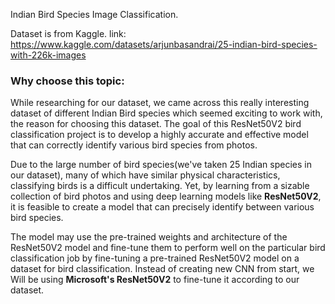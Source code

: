 Indian Bird Species Image Classification.

Dataset is from Kaggle. link: https://www.kaggle.com/datasets/arjunbasandrai/25-indian-bird-species-with-226k-images

### Why choose this topic:
While researching for our dataset, we came across this really interesting dataset of different Indian Bird species which seemed exciting to work with, the reason for choosing this dataset.
The goal of this ResNet50V2 bird classification project is to develop a highly accurate and effective model that can correctly identify various bird species from photos.

Due to the large number of bird species(we've taken 25 Indian species in our dataset), many of which have similar physical characteristics, classifying birds is a difficult undertaking. Yet, by learning from a sizable collection of bird photos and using deep learning models like **ResNet50V2**, it is feasible to create a model that can precisely identify between various bird species.

The model may use the pre-trained weights and architecture of the ResNet50V2 model and fine-tune them to perform well on the particular bird classification job by fine-tuning a pre-trained ResNet50V2 model on a dataset for bird classification.
Instead of creating new CNN from start, we Will be using **Microsoft's ResNet50V2** to fine-tune it according to our dataset.
